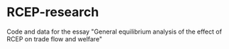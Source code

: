 # RCEP-research
Code and data for the essay "General equilibrium analysis of the effect of RCEP on trade flow and welfare"

